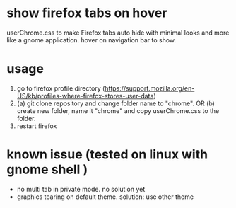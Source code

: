 # show firefox tabs on hover
userChrome.css to make Firefox tabs auto hide with minimal looks and more like a gnome application. hover on navigation bar to show.

# usage
1. go to firefox profile directory (https://support.mozilla.org/en-US/kb/profiles-where-firefox-stores-user-data)
2. (a) git clone repository and change folder name to "chrome".    OR    (b) create new folder, name it "chrome" and copy userChrome.css to the folder. 
3. restart firefox

# known issue (tested on linux with gnome shell )
- no multi tab in private mode. no solution yet
- graphics tearing on default theme. solution: use other theme